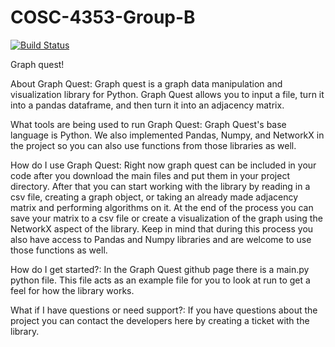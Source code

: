 # COSC-4353-Group-B
[![Build Status](https://app.travis-ci.com/myannuzzi/COSC-4353-Group-B.svg?branch=main)](https://app.travis-ci.com/myannuzzi/COSC-4353-Group-B)

Graph quest!

About Graph Quest:
Graph quest is a graph data manipulation and visualization library for Python. Graph Quest allows you to input a file, turn it into a pandas dataframe, and then turn it into an adjacency matrix. 


What tools are being used to run Graph Quest:
Graph Quest's base language is Python. We also implemented Pandas, Numpy, and NetworkX in the project so you can also use functions from those libraries as well. 

How do I use Graph Quest:
Right now graph quest can be included in your code after you download the main files and put them in your project directory. After that you can start working with the library by reading in a csv file, creating a graph object, or taking an already made adjacency matrix and performing algorithms on it. At the end of the process you can save your matrix to a csv file or create a visualization of the graph using the NetworkX aspect of the library. Keep in mind that during this process you also have access to Pandas and Numpy libraries and are welcome to use those functions as well.

How do I get started?:
In the Graph Quest github page there is a main.py python file. This file acts as an example file for you to look at run to get a feel for how the library works.

What if I have questions or need support?:
If you have questions about the project you can contact the developers here by creating a ticket with the library.
